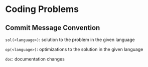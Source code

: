 # Coding Problems

## Commit Message Convention

`sol(<language>)`: solution to the problem in the given language

`op(<language>)`: optimizations to the solution in the given language

`doc`: documentation changes

